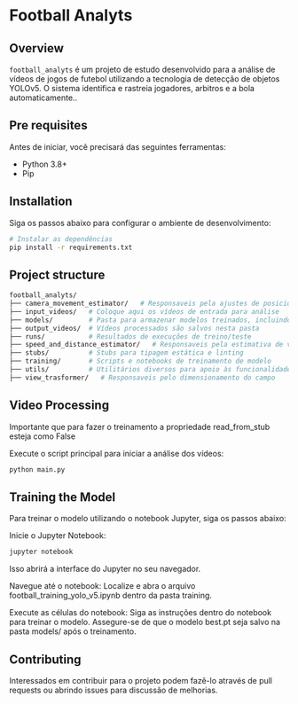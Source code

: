 # Football Analyts

## Overview

`football_analyts` é um projeto de estudo desenvolvido para a análise de vídeos de jogos de futebol utilizando a tecnologia de detecção de objetos YOLOv5. O sistema identifica e rastreia jogadores, arbitros e a bola automaticamente..

##  

## Pre requisites

Antes de iniciar, você precisará das seguintes ferramentas:
- Python 3.8+
- Pip

## Installation

Siga os passos abaixo para configurar o ambiente de desenvolvimento:

```bash
# Instalar as dependências
pip install -r requirements.txt
````

## Project structure
```bash
football_analyts/
├── camera_movement_estimator/   # Responsaveis pela ajustes de posicionamento e movimentação da camera
├── input_videos/   # Coloque aqui os vídeos de entrada para análise
├── models/         # Pasta para armazenar modelos treinados, incluindo best.pt
├── output_videos/  # Vídeos processados são salvos nesta pasta
├── runs/           # Resultados de execuções de treino/teste
├── speed_and_distance_estimator/   # Responsaveis pela estimativa de velocidade e distancia
├── stubs/          # Stubs para tipagem estática e linting
├── training/       # Scripts e notebooks de treinamento de modelo
├── utils/          # Utilitários diversos para apoio às funcionalidades do projeto
├── view_trasformer/   # Responsaveis pelo dimensionamento do campo
````

## Video Processing
Importante que para fazer o treinamento a propriedade read_from_stub esteja como False

Execute o script principal para iniciar a análise dos vídeos:
```bash
python main.py
````

## Training the Model
Para treinar o modelo utilizando o notebook Jupyter, siga os passos abaixo:

Inicie o Jupyter Notebook:
````bash
jupyter notebook
````

Isso abrirá a interface do Jupyter no seu navegador.

Navegue até o notebook: Localize e abra o arquivo football_training_yolo_v5.ipynb dentro da pasta training.

Execute as células do notebook: Siga as instruções dentro do notebook para treinar o modelo. Assegure-se de que o modelo best.pt seja salvo na pasta models/ após o treinamento.

## Contributing
Interessados em contribuir para o projeto podem fazê-lo através de pull requests ou abrindo issues para discussão de melhorias.


